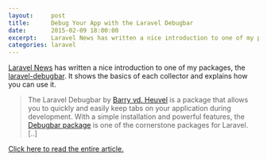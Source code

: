 ```yaml
---
layout:     post
title:      Debug Your App with the Laravel Debugbar
date:       2015-02-09 18:00:00
excerpt:    Laravel News has written a nice introduction to one of my packages, the laravel-debugbar. It shows the basics of each collector and explains how you can use it.
categories: laravel
---
```


[Laravel News](https://laravel-news.com/) has written a nice introduction to one of my packages, the [laravel-debugbar](https://github.com/barryvdh/laravel-debugbar). It shows the basics of each collector and explains how you can use it.

> The Laravel Debugbar by [Barry vd. Heuvel](https://laravel-news.com/2014/09/artisan-files-barry-vd-heuvel/) is a package that allows you to quickly and easily keep tabs on your application during development. With a simple installation and powerful features, the [Debugbar package](https://github.com/barryvdh/laravel-debugbar) is one of the cornerstone packages for Laravel. [..]

[Click here to read the entire article.](https://laravel-news.com/2015/02/laravel-debugbar/)